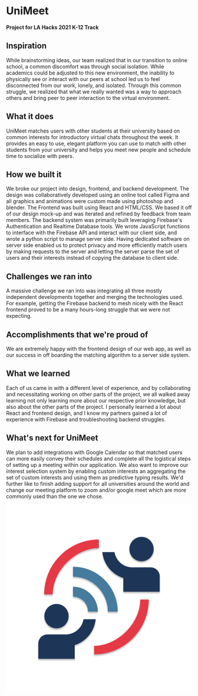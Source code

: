 # UniMeet

**Project for LA Hacks 2021 K-12 Track**

## Inspiration
While brainstorming ideas, our team realized that in our transition to online school, a common discomfort was through social isolation. While academics could be adjusted to this new environment, the inability to physically see or interact with our peers at school led us to feel disconnected from our work, lonely, and isolated. Through this common struggle, we realized that what we really wanted was a way to approach others and bring peer to peer interaction to the virtual environment.

## What it does
UniMeet matches users with other students at their university based on common interests for introductory virtual chats throughout the week. It provides an easy to use, elegant platform you can use to match with other students from your university and helps you meet new people and schedule time to socialize with peers.

## How we built it
We broke our project into design, frontend, and backend development. 
The design was collaboratively developed using an online tool called Figma and all graphics and animations were custom made using photoshop and blender.  The Frontend was built using React and HTML/CSS. We based it off of our design mock-up and was iterated and refined by feedback from team members. The backend system was primarily built leveraging Firebase's Authentication and Realtime Database tools. We wrote JavaScript functions to interface with the Firebase API and interact with our client side, and wrote a python script to manage server side. Having dedicated software on server side enabled us to protect privacy and more efficiently match users by making requests to the server and letting the server parse the set of users and their interests instead of copying the database to client side. 

## Challenges we ran into
A massive challenge we ran into was integrating all three mostly independent developments together and merging the technologies used. For example, getting the Firebase backend to mesh nicely with the React frontend proved to be a many hours-long struggle that we were not expecting. 

## Accomplishments that we're proud of
We are extremely happy with the frontend design of our web app, as well as our success in off boarding the matching algorithm to a server side system.

## What we learned
Each of us came in with a different level of experience, and by collaborating and necessitating working on other parts of the project, we all walked away learning not only learning more about our respective prior knowledge, but also about the other parts of the project. I personally learned a lot about React and frontend design, and I know my partners gained a lot of experience with Firebase and troubleshooting backend struggles. 

## What's next for UniMeet
We plan to add integrations with Google Calendar so that matched users can more easily convey their schedules and complete all the logistical steps of setting up a meeting within our application. We also want to improve our interest selection system by enabling custom interests an aggregating the set of custom interests and using them as predictive typing results. We'd further like to finish adding support for all universities around the world and change our meeting platform to zoom and/or google meet which are more commonly used than the one we chose.

![logo_light_transparent](/assets/logo_light_transparent.png)